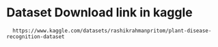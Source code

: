 # Dataset Download link in kaggle 
      https://www.kaggle.com/datasets/rashikrahmanpritom/plant-disease-recognition-dataset

